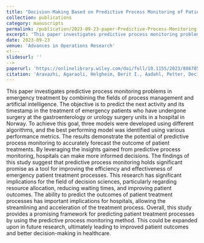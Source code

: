 ```yaml
---
title: "Decision-Making Based on Predictive Process Monitoring of Patient Treatment Processes: A Case Study of Emergency Patients"
collection: publications
category: manuscripts
permalink: /publication/2023-09-23-paper-Predictive-Process-Monitoring
excerpt: 'This paper investigates predictive process monitoring problems in emergency treatment by combining the fields of process management and artificial intelligence.'
date: 2023-09-23
venue: 'Advances in Operations Research' 
<!--- 
slidesurl: '' 
-->
paperurl: 'https://onlinelibrary.wiley.com/doi/full/10.1155/2023/8867057'
citation: 'Aravazhi, Agaraoli, Helgheim, Berit I., Aadahl, Petter, Decision-Making Based on Predictive Process Monitoring of Patient Treatment Processes: A Case Study of Emergency Patients, Advances in Operations Research, 2023, 8867057, 10 pages, 2023. https://doi.org/10.1155/2023/8867057'
---
```


This paper investigates predictive process monitoring problems in emergency treatment by combining the fields of process management and artificial intelligence. The objective is to predict the next activity and its timestamp in the treatment of emergency patients who have undergone surgery at the gastroenterology or urology surgery units in a hospital in Norway. To achieve this goal, three models were developed using different algorithms, and the best performing model was identified using various performance metrics. The results demonstrate the potential of predictive process monitoring to accurately forecast the outcome of patient treatments. By leveraging the insights gained from predictive process monitoring, hospitals can make more informed decisions. The findings of this study suggest that predictive process monitoring holds significant promise as a tool for improving the efficiency and effectiveness of emergency patient treatment processes. This research has significant implications for the field of decision sciences, particularly regarding resource allocation, reducing waiting times, and improving patient outcomes. The ability to predict the outcomes of patient treatment processes has important implications for hospitals, allowing the streamlining and acceleration of the treatment process. Overall, this study provides a promising framework for predicting patient treatment processes by using the predictive process monitoring method. This could be expanded upon in future research, ultimately leading to improved patient outcomes and better decision-making in healthcare.
